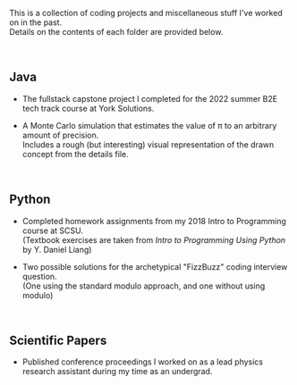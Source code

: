 This is a collection of coding projects and miscellaneous stuff I've worked on in the past.\
Details on the contents of each folder are provided below.

<br>

<h2>Java</h2>

- The fullstack capstone project I completed for the 2022 summer B2E tech track course at York Solutions.

- A Monte Carlo simulation that estimates the value of π to an arbitrary amount of precision.\
Includes a rough (but interesting) visual representation of the drawn concept from the details file. 

<br>



<h2>Python</h2>

- Completed homework assignments from my 2018 Intro to Programming course at SCSU.\
(Textbook exercises are taken from *Intro to Programming Using Python* by Y. Daniel Liang)

- Two possible solutions for the archetypical "FizzBuzz" coding interview question. \
(One using the standard modulo approach, and one without using modulo)

<br>

<h2>Scientific Papers</h2>

- Published conference proceedings I worked on as a lead physics research assistant during my time as an undergrad.
